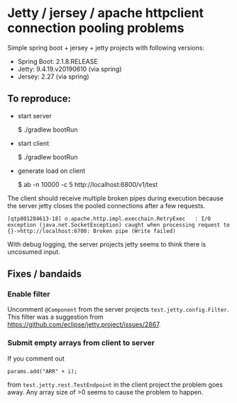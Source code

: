 # Jetty / jersey / apache httpclient connection pooling problems

Simple spring boot + jersey + jetty projects with following versions:

* Spring Boot: 2.1.8.RELEASE
* Jetty: 9.4.19.v20190610 (via spring)
* Jersey: 2.27 (via spring)

## To reproduce:

* start server

    $ ./gradlew bootRun

* start client

    $ ./gradlew bootRun

* generate load on client

    $ ab -n 10000 -c 5 http://localhost:6800/v1/test

The client should receive multiple broken pipes during execution because the server jetty
closes the pooled connections after a few requests.

    [qtp801284613-18] o.apache.http.impl.execchain.RetryExec   : I/O exception (java.net.SocketException) caught when processing request to {}->http://localhost:6700: Broken pipe (Write failed)

With debug logging, the server projects jetty seems to think there is uncosumed input.

## Fixes / bandaids

### Enable filter

Uncomment `@Component` from the server projects `test.jetty.config.Filter`. This filter was a suggestion
from https://github.com/eclipse/jetty.project/issues/2867.

### Submit empty arrays from client to server

If you comment out

    params.add("ARR" + i);

from `test.jetty.rest.TestEndpoint` in the client project the problem goes away. Any array size
of >0 seems to cause the problem to happen.